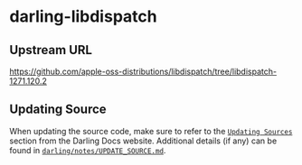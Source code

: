 # darling-libdispatch

## Upstream URL

https://github.com/apple-oss-distributions/libdispatch/tree/libdispatch-1271.120.2

## Updating Source

When updating the source code, make sure to refer to the [`Updating Sources`](https://docs.darlinghq.org/contributing/updating-sources/index.html#updating-sources) section from the Darling Docs website. Additional details (if any) can be found in [`darling/notes/UPDATE_SOURCE.md`](darling/notes/UPDATE_SOURCE.md).